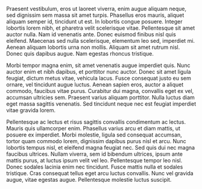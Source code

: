
Praesent vestibulum, eros ut laoreet viverra, enim augue aliquam neque, sed dignissim sem massa sit amet turpis. Phasellus eros mauris, aliquet aliquam semper id, tincidunt ut est. In lobortis congue posuere. Integer lobortis lorem nibh, et pharetra velit scelerisque vitae. Pellentesque sit amet auctor nulla. Nam id venenatis ante. Donec euismod finibus nisl quis eleifend. Maecenas sed nulla scelerisque, elementum leo sed, imperdiet mi. Aenean aliquam lobortis urna non mollis. Aliquam sit amet rutrum nisl. Donec quis dapibus augue. Nam egestas rhoncus tristique.

<!--more-->

Morbi tempor magna enim, sit amet venenatis augue imperdiet quis. Nunc auctor enim et nibh dapibus, et porttitor nunc auctor. Donec sit amet ligula feugiat, dictum metus vitae, vehicula lacus. Fusce consequat justo eu sem ornare, vel tincidunt augue luctus. Aenean sapien eros, auctor a aliquet commodo, faucibus vitae purus. Curabitur dui magna, convallis eget ex vel, accumsan ultricies sem. Praesent varius aliquam porttitor. Nulla luctus diam eget massa sagittis venenatis. Sed tincidunt neque nec est feugiat imperdiet vitae gravida lorem.

Pellentesque ac lectus et risus sagittis convallis condimentum ac lectus. Mauris quis ullamcorper enim. Phasellus varius arcu et diam mattis, ut posuere ex imperdiet. Morbi molestie, ligula sed consequat accumsan, tortor quam commodo lorem, dignissim dapibus purus nisl et arcu. Nunc lobortis tempus nisl, et eleifend magna feugiat nec. Sed quis dui nec magna faucibus ultrices. Nullam viverra, sem id bibendum ultrices, ipsum ante mattis purus, at luctus ipsum velit vel leo. Pellentesque tempor leo nisl. Donec sodales lacinia enim nec tincidunt. Fusce mattis nulla et sodales tristique. Cras consequat tellus eget arcu luctus convallis. Nunc vel gravida augue, vitae egestas augue. Pellentesque molestie luctus suscipit.
